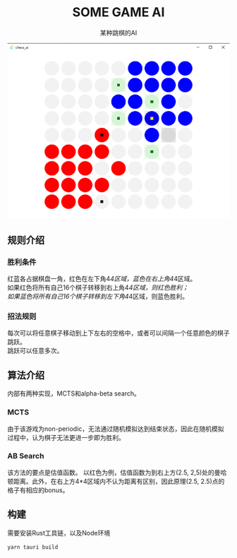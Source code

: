 <div style="text-align: center">

# SOME GAME AI
某种跳棋的AI


![preview](images/preview.png)

</div>

## 规则介绍
### 胜利条件
红蓝各占据棋盘一角，红色在左下角4*4区域，蓝色在右上角4*4区域。  
如果红色将所有自己16个棋子转移到右上角4*4区域，则红色胜利；  
如果蓝色将所有自己16个棋子转移到左下角4*4区域，则蓝色胜利。

### 招法规则
每次可以将任意棋子移动到上下左右的空格中，或者可以间隔一个任意颜色的棋子跳跃。  
跳跃可以任意多次。

## 算法介绍
内部有两种实现，MCTS和alpha-beta search。
### MCTS
由于该游戏为non-periodic，无法通过随机模拟达到结束状态，因此在随机模拟过程中，认为棋子无法更进一步即为胜利。
### AB Search
该方法的要点是估值函数。
以红色为例，估值函数为到右上方(2.5, 2,5)处的曼哈顿距离。此外，在右上方4*4区域内不认为距离有区别，因此原理(2.5, 2.5)点的格子有相应的bonus。
## 构建
需要安装Rust工具链，以及Node环境
```
yarn tauri build
```
